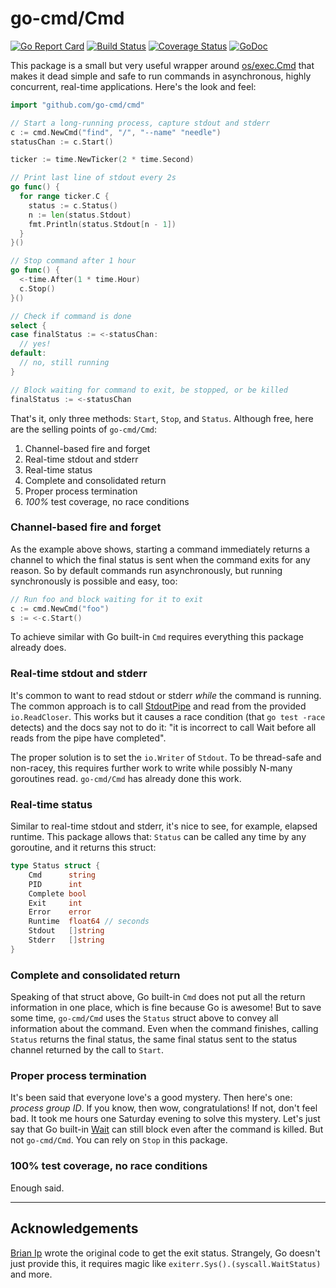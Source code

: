# go-cmd/Cmd

[![Go Report Card](https://goreportcard.com/badge/github.com/go-cmd/cmd)](https://goreportcard.com/report/github.com/go-cmd/cmd) [![Build Status](https://travis-ci.org/go-cmd/cmd.svg?branch=master)](https://travis-ci.org/go-cmd/cmd) [![Coverage Status](https://coveralls.io/repos/github/go-cmd/cmd/badge.svg?branch=master)](https://coveralls.io/github/go-cmd/cmd?branch=master) [![GoDoc](https://godoc.org/github.com/go-cmd/cmd?status.svg)](https://godoc.org/github.com/go-cmd/cmd)

This package is a small but very useful wrapper around [os/exec.Cmd](https://golang.org/pkg/os/exec/#Cmd) that makes it dead simple and safe to run commands in asynchronous, highly concurrent, real-time applications. Here's the look and feel:

```go
import "github.com/go-cmd/cmd"

// Start a long-running process, capture stdout and stderr
c := cmd.NewCmd("find", "/", "--name" "needle")
statusChan := c.Start()

ticker := time.NewTicker(2 * time.Second)

// Print last line of stdout every 2s
go func() {
  for range ticker.C {
    status := c.Status()
    n := len(status.Stdout)
    fmt.Println(status.Stdout[n - 1])
  }
}()

// Stop command after 1 hour
go func() {
  <-time.After(1 * time.Hour)
  c.Stop()
}()

// Check if command is done
select {
case finalStatus := <-statusChan:
  // yes!
default:
  // no, still running
}

// Block waiting for command to exit, be stopped, or be killed
finalStatus := <-statusChan
```

That's it, only three methods: `Start`, `Stop`, and `Status`. Although free, here are the selling points of `go-cmd/Cmd`:

1. Channel-based fire and forget
1. Real-time stdout and stderr
1. Real-time status
1. Complete and consolidated return
1. Proper process termination
1. _100%_ test coverage, no race conditions

### Channel-based fire and forget

As the example above shows, starting a command immediately returns a channel to which the final status is sent when the command exits for any reason. So by default commands run asynchronously, but running synchronously is possible and easy, too:

```go
// Run foo and block waiting for it to exit
c := cmd.NewCmd("foo")
s := <-c.Start()
```
To achieve similar with  Go built-in `Cmd` requires everything this package already does.

### Real-time stdout and stderr

It's common to want to read stdout or stderr _while_ the command is running. The common approach is to call [StdoutPipe](https://golang.org/pkg/os/exec/#Cmd.StdoutPipe) and read from the provided `io.ReadCloser`. This works but it causes a race condition (that `go test -race` detects) and the docs say not to do it: "it is incorrect to call Wait before all reads from the pipe have completed".

The proper solution is to set the `io.Writer` of `Stdout`. To be thread-safe and non-racey, this requires further work to write while possibly N-many goroutines read. `go-cmd/Cmd` has already done this work.

### Real-time status

Similar to real-time stdout and stderr, it's nice to see, for example, elapsed runtime. This package allows that: `Status` can be called any time by any goroutine, and it returns this struct:
```go
type Status struct {
    Cmd      string
    PID      int
    Complete bool
    Exit     int
    Error    error
    Runtime  float64 // seconds
    Stdout   []string
    Stderr   []string
}
```

### Complete and consolidated return

Speaking of that struct above, Go built-in `Cmd` does not put all the return information in one place, which is fine because Go is awesome! But to save some time, `go-cmd/Cmd` uses the `Status` struct above to convey all information about the command. Even when the command finishes, calling `Status` returns the final status, the same final status sent to the status channel returned by the call to `Start`.

### Proper process termination

It's been said that everyone love's a good mystery. Then here's one: _process group ID_. If you know, then wow, congratulations! If not, don't feel bad. It took me hours one Saturday evening to solve this mystery. Let's just say that Go built-in [Wait](https://golang.org/pkg/os/exec/#Cmd.Wait) can still block even after the command is killed. But not `go-cmd/Cmd`. You can rely on `Stop` in this package.

### 100% test coverage, no race conditions

Enough said.

---

## Acknowledgements

[Brian Ip](https://github.com/BrianIp) wrote the original code to get the exit status. Strangely, Go doesn't just provide this, it requires magic like `exiterr.Sys().(syscall.WaitStatus)` and more.
